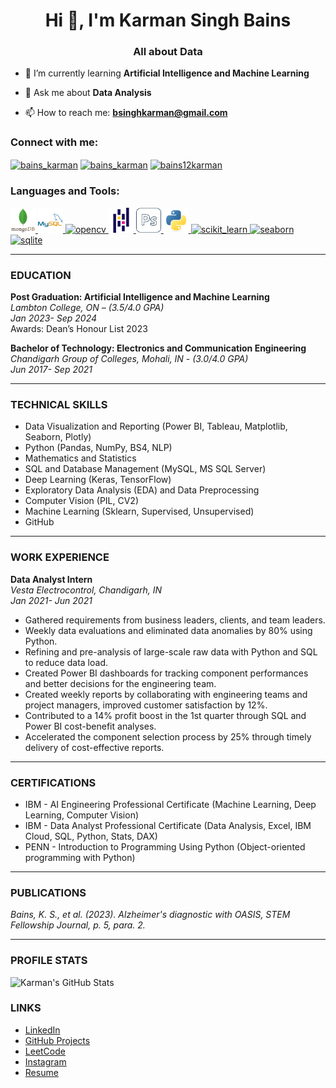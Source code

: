 <h1 align="center">Hi 👋, I'm Karman Singh Bains</h1>
<h3 align="center">All about Data</h3>

- 🌱 I’m currently learning **Artificial Intelligence and Machine Learning**

- 💬 Ask me about **Data Analysis**

- 📫 How to reach me: **bsinghkarman@gmail.com**

<h3 align="left">Connect with me:</h3>
<p align="left">
<a href="https://twitter.com/bains_karman" target="blank"><img align="center" src="https://raw.githubusercontent.com/rahuldkjain/github-profile-readme-generator/master/src/images/icons/Social/twitter.svg" alt="bains_karman" height="30" width="40" /></a>
<a href="https://instagram.com/bains_karman" target="blank"><img align="center" src="https://raw.githubusercontent.com/rahuldkjain/github-profile-readme-generator/master/src/images/icons/Social/instagram.svg" alt="bains_karman" height="30" width="40" /></a>
<a href="https://www.leetcode.com/bains12karman" target="blank"><img align="center" src="https://raw.githubusercontent.com/rahuldkjain/github-profile-readme-generator/master/src/images/icons/Social/leet-code.svg" alt="bains12karman" height="30" width="40" /></a>
</p>

<h3 align="left">Languages and Tools:</h3>
<p align="left"> <a href="https://www.mongodb.com/" target="_blank" rel="noreferrer"> <img src="https://raw.githubusercontent.com/devicons/devicon/master/icons/mongodb/mongodb-original-wordmark.svg" alt="mongodb" width="40" height="40"/> </a> <a href="https://www.mysql.com/" target="_blank" rel="noreferrer"> <img src="https://raw.githubusercontent.com/devicons/devicon/master/icons/mysql/mysql-original-wordmark.svg" alt="mysql" width="40" height="40"/> </a> <a href="https://opencv.org/" target="_blank" rel="noreferrer"> <img src="https://www.vectorlogo.zone/logos/opencv/opencv-icon.svg" alt="opencv" width="40" height="40"/> </a> <a href="https://pandas.pydata.org/" target="_blank" rel="noreferrer"> <img src="https://raw.githubusercontent.com/devicons/devicon/2ae2a900d2f041da66e950e4d48052658d850630/icons/pandas/pandas-original.svg" alt="pandas" width="40" height="40"/> </a> <a href="https://www.photoshop.com/en" target="_blank" rel="noreferrer"> <img src="https://raw.githubusercontent.com/devicons/devicon/master/icons/photoshop/photoshop-line.svg" alt="photoshop" width="40" height="40"/> </a> <a href="https://www.python.org" target="_blank" rel="noreferrer"> <img src="https://raw.githubusercontent.com/devicons/devicon/master/icons/python/python-original.svg" alt="python" width="40" height="40"/> </a> <a href="https://scikit-learn.org/" target="_blank" rel="noreferrer"> <img src="https://upload.wikimedia.org/wikipedia/commons/0/05/Scikit_learn_logo_small.svg" alt="scikit_learn" width="40" height="40"/> </a> <a href="https://seaborn.pydata.org/" target="_blank" rel="noreferrer"> <img src="https://seaborn.pydata.org/_images/logo-mark-lightbg.svg" alt="seaborn" width="40" height="40"/> </a> <a href="https://www.sqlite.org/" target="_blank" rel="noreferrer"> <img src="https://www.vectorlogo.zone/logos/sqlite/sqlite-icon.svg" alt="sqlite" width="40" height="40"/> </a> </p>

---

### EDUCATION

**Post Graduation: Artificial Intelligence and Machine Learning**  
*Lambton College, ON – (3.5/4.0 GPA)*  
*Jan 2023- Sep 2024*  
Awards: Dean’s Honour List 2023  

**Bachelor of Technology: Electronics and Communication Engineering**  
*Chandigarh Group of Colleges, Mohali, IN - (3.0/4.0 GPA)*  
*Jun 2017- Sep 2021*  

---

### TECHNICAL SKILLS

- Data Visualization and Reporting (Power BI, Tableau, Matplotlib, Seaborn, Plotly)
- Python (Pandas, NumPy, BS4, NLP)
- Mathematics and Statistics
- SQL and Database Management (MySQL, MS SQL Server)
- Deep Learning (Keras, TensorFlow)
- Exploratory Data Analysis (EDA) and Data Preprocessing
- Computer Vision (PIL, CV2)
- Machine Learning (Sklearn, Supervised, Unsupervised)
- GitHub

---

### WORK EXPERIENCE

**Data Analyst Intern**  
*Vesta Electrocontrol, Chandigarh, IN*  
*Jan 2021- Jun 2021*  

- Gathered requirements from business leaders, clients, and team leaders.
- Weekly data evaluations and eliminated data anomalies by 80% using Python.
- Refining and pre-analysis of large-scale raw data with Python and SQL to reduce data load.
- Created Power BI dashboards for tracking component performances and better decisions for the engineering team.
- Created weekly reports by collaborating with engineering teams and project managers, improved customer satisfaction by 12%.
- Contributed to a 14% profit boost in the 1st quarter through SQL and Power BI cost-benefit analyses.
- Accelerated the component selection process by 25% through timely delivery of cost-effective reports.

---

### CERTIFICATIONS

- IBM - AI Engineering Professional Certificate (Machine Learning, Deep Learning, Computer Vision)
- IBM - Data Analyst Professional Certificate (Data Analysis, Excel, IBM Cloud, SQL, Python, Stats, DAX)
- PENN - Introduction to Programming Using Python (Object-oriented programming with Python)

---

### PUBLICATIONS

*Bains, K. S., et al. (2023). Alzheimer's diagnostic with OASIS, STEM Fellowship Journal, p. 5, para. 2.*

---

### PROFILE STATS

![Karman's GitHub Stats](https://github-readme-stats.vercel.app/api?username=bainskarman&show_icons=true&count_private=true&hide=prs&theme=radical)

### LINKS

- [LinkedIn](https://www.linkedin.com/bainskarman)
- [GitHub Projects](https://github.com/bainskarman/projects)
- [LeetCode](https://leetcode.com/bains12karman/)
- [Instagram](https://www.instagram.com/bains_karman)
- [Resume](https://lnkd.in/epWGwiqp)
